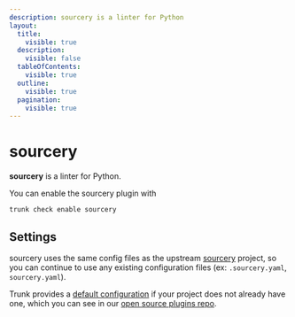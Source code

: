 ```yaml
---
description: sourcery is a linter for Python
layout:
  title:
    visible: true
  description:
    visible: false
  tableOfContents:
    visible: true
  outline:
    visible: true
  pagination:
    visible: true
---
```


# sourcery

**sourcery** is a linter for Python.

You can enable the sourcery plugin with

```shell
trunk check enable sourcery
```

## Settings


sourcery uses the same config files as the
upstream [sourcery](https://sourcery.ai/) project, so you can continue to use any
existing configuration files (ex: `.sourcery.yaml`, `sourcery.yaml`).
    

Trunk provides a [default configuration](https://github.com/trunk-io/plugins/tree/main/linters/sourcery) if your project does not already have one,
which you can see in our [open source plugins repo](https://github.com/trunk-io/plugins/tree/main).

